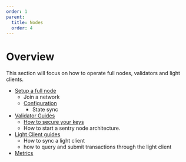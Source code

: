 ```yaml
---
order: 1
parent:
  title: Nodes
  order: 4
---
```

# Overview

This section will focus on how to operate full nodes, validators and light clients. 

- [Setup a full node](#todo)
    - Join a network
    - [Configuration](./configuration.md)
        - State sync
- [Validator Guides](./validators.md)
    - [How to secure your keys](./validators.md#validator_keys)
    - How to start a sentry node architecture. 
- [Light Client guides](#todo)
    - How to sync a light client
    - how to query and submit transactions through the light client
- [Metrics](./metrics.md)



<!-- 
Notes:
- key management
- node configuration
  - configure state sync
  - Change versions of fast sync
- installation
- joining a network
- starting a network
 -->
